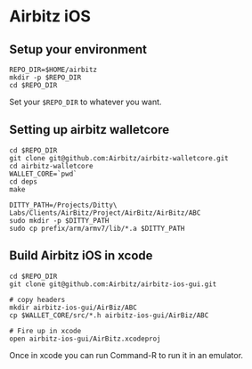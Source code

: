 # Airbitz iOS

## Setup your environment

    REPO_DIR=$HOME/airbitz
    mkdir -p $REPO_DIR
    cd $REPO_DIR

Set your `$REPO_DIR` to whatever you want.

## Setting up airbitz walletcore

    cd $REPO_DIR
    git clone git@github.com:Airbitz/airbitz-walletcore.git
    cd airbitz-walletcore
    WALLET_CORE=`pwd`
    cd deps
    make

    DITTY_PATH=/Projects/Ditty\ Labs/Clients/AirBitz/Project/AirBitz/AirBitz/ABC
    sudo mkdir -p $DITTY_PATH
    sudo cp prefix/arm/armv7/lib/*.a $DITTY_PATH

## Build Airbitz iOS in xcode

    cd $REPO_DIR
    git clone git@github.com:Airbitz/airbitz-ios-gui.git

    # copy headers 
    mkdir airbitz-ios-gui/AirBiz/ABC
    cp $WALLET_CORE/src/*.h airbitz-ios-gui/AirBiz/ABC

    # Fire up in xcode
    open airbitz-ios-gui/AirBitz.xcodeproj

Once in xcode you can run Command-R to run it in an emulator.
